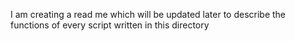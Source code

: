 I am creating a read me which will be updated later to describe the functions of every script written in this directory
